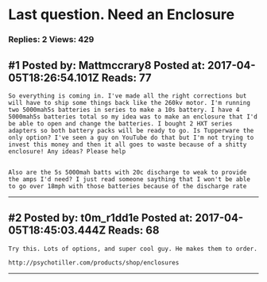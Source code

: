 # Last question. Need an Enclosure

### Replies: 2 Views: 429

## \#1 Posted by: Mattmccrary8 Posted at: 2017-04-05T18:26:54.101Z Reads: 77

```
So everything is coming in. I've made all the right corrections but will have to ship some things back like the 260kv motor. I'm running two 5000mah5s batteries in series to make a 10s battery. I have 4 5000mah5s batteries total so my idea was to make an enclosure that I'd be able to open and change the batteries. I bought 2 HXT series adapters so both battery packs will be ready to go. Is Tupperware the only option? I've seen a guy on YouTube do that but I'm not trying to invest this money and then it all goes to waste because of a shitty enclosure! Any ideas? Please help


Also are the 5s 5000mah batts with 20c discharge to weak to provide the amps I'd need? I just read someone saything that I won't be able to go over 18mph with those batteries because of the discharge rate
```

---
## \#2 Posted by: t0m_r1dd1e Posted at: 2017-04-05T18:45:03.444Z Reads: 68

```
Try this. Lots of options, and super cool guy. He makes them to order. 

http://psychotiller.com/products/shop/enclosures
```

---

